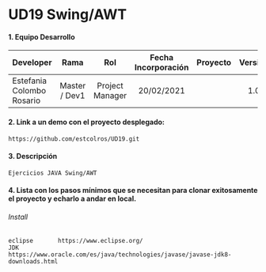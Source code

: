 # UD19 Swing/AWT

#### 1. Equipo Desarrollo 
| Developer | Rama | Rol | Fecha Incorporación | Proyecto | Versión |
| --- | :---:  | :---:  | :---:  | :---: | :---:  |
| Estefania Colombo Rosario | Master / Dev1 | Project Manager | 20/02/2021 |   | 1.0  |

#### 2. Link a un demo con el proyecto desplegado:
```
https://github.com/estcolros/UD19.git
```

#### 3. Descripción 
```
Ejercicios JAVA Swing/AWT
```

#### 4. Lista con los pasos mínimos que se necesitan para clonar exitosamente el proyecto y echarlo a andar en local.
###### Install
```
eclipse       https://www.eclipse.org/
JDK           https://www.oracle.com/es/java/technologies/javase/javase-jdk8-downloads.html
```


